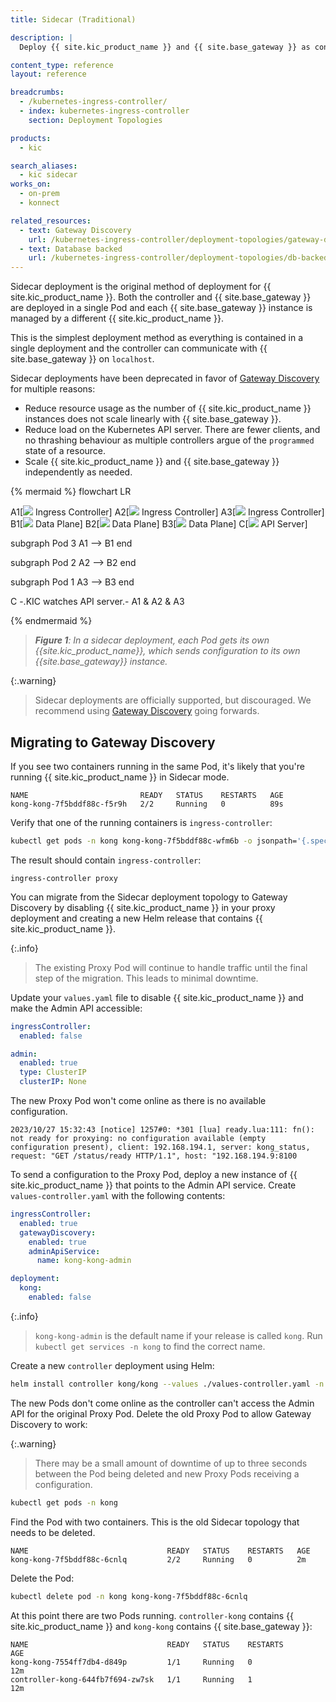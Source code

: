 ```yaml
---
title: Sidecar (Traditional)

description: |
  Deploy {{ site.kic_product_name }} and {{ site.base_gateway }} as containers in the same Pod. This topology is deprecated.

content_type: reference
layout: reference

breadcrumbs:
  - /kubernetes-ingress-controller/
  - index: kubernetes-ingress-controller
    section: Deployment Topologies

products:
  - kic

search_aliases:
  - kic sidecar
works_on:
  - on-prem
  - konnect

related_resources:
  - text: Gateway Discovery
    url: /kubernetes-ingress-controller/deployment-topologies/gateway-discovery/
  - text: Database backed
    url: /kubernetes-ingress-controller/deployment-topologies/db-backed/
---
```



Sidecar deployment is the original method of deployment for {{ site.kic_product_name }}. Both the controller and {{ site.base_gateway }} are deployed in a single Pod and each {{ site.base_gateway }} instance is managed by a different {{ site.kic_product_name }}.

This is the simplest deployment method as everything is contained in a single deployment and the controller can communicate with {{ site.base_gateway }} on `localhost`.

Sidecar deployments have been deprecated in favor of [Gateway Discovery](/kubernetes-ingress-controller/deployment-topologies/gateway-discovery/) for multiple reasons:

* Reduce resource usage as the number of {{ site.kic_product_name }} instances does not scale linearly with {{ site.base_gateway }}.
* Reduce load on the Kubernetes API server. There are fewer clients, and no thrashing behaviour as multiple controllers argue of the `programmed` state of a resource.
* Scale {{ site.kic_product_name }} and {{ site.base_gateway }} independently as needed.

<!--vale off-->
{% mermaid %}
flowchart LR

A1[<img src="/assets/icons/gateway.svg" style="max-height:20px"> Ingress Controller]
A2[<img src="/assets/icons/gateway.svg" style="max-height:20px"> Ingress Controller]
A3[<img src="/assets/icons/gateway.svg" style="max-height:20px"> Ingress Controller]
B1[<img src="/assets/icons/gateway.svg" style="max-height:20px"> Data Plane]
B2[<img src="/assets/icons/gateway.svg" style="max-height:20px"> Data Plane]
B3[<img src="/assets/icons/gateway.svg" style="max-height:20px"> Data Plane]
C[<img src="/assets/icons/kubernetes.svg" style="max-height:20px"> API Server]

subgraph Pod 3
  A1 --> B1
end

subgraph Pod 2
  A2 --> B2
end

subgraph Pod 1
  A3 --> B3
end

C -.KIC watches 
API server.- A1 & A2 & A3

{% endmermaid %}
<!--vale on-->

> _**Figure 1**: In a sidecar deployment, each Pod gets its own {{site.kic_product_name}}, which sends configuration to its own {{site.base_gateway}} instance._

{:.warning}
> Sidecar deployments are officially supported, but discouraged. We recommend using [Gateway Discovery](/kubernetes-ingress-controller/deployment-topologies/gateway-discovery/) going forwards.

## Migrating to Gateway Discovery

If you see two containers running in the same Pod, it's likely that you're running {{ site.kic_product_name }} in Sidecar mode.

```text
NAME                         READY   STATUS    RESTARTS   AGE
kong-kong-7f5bddf88c-f5r9h   2/2     Running   0          89s
```

Verify that one of the running containers is `ingress-controller`:

```bash
kubectl get pods -n kong kong-kong-7f5bddf88c-wfm6b -o jsonpath='{.spec.containers[*].name}'
```

The result should contain `ingress-controller`:

```text
ingress-controller proxy
```

You can migrate from the Sidecar deployment topology to Gateway Discovery by disabling {{ site.kic_product_name }} in your proxy deployment and creating a new Helm release that contains {{ site.kic_product_name }}.

{:.info}
> The existing Proxy Pod will continue to handle traffic until the final step of the migration. This leads to minimal downtime.

Update your `values.yaml` file to disable {{ site.kic_product_name }} and make the Admin API accessible:

```yaml
ingressController:
  enabled: false

admin:
  enabled: true
  type: ClusterIP
  clusterIP: None
```

The new Proxy Pod won't come online as there is no available configuration.

```
2023/10/27 15:32:43 [notice] 1257#0: *301 [lua] ready.lua:111: fn(): not ready for proxying: no configuration available (empty configuration present), client: 192.168.194.1, server: kong_status, request: "GET /status/ready HTTP/1.1", host: "192.168.194.9:8100
```

To send a configuration to the Proxy Pod, deploy a new instance of {{ site.kic_product_name }} that points to the Admin API service. Create `values-controller.yaml` with the following contents:

```yaml
ingressController:
  enabled: true
  gatewayDiscovery:
    enabled: true
    adminApiService:
      name: kong-kong-admin

deployment:
  kong:
    enabled: false
```

{:.info}
> `kong-kong-admin` is the default name if your release is called `kong`. Run `kubectl get services -n kong` to find the correct name.

Create a new `controller` deployment using Helm:

```bash
helm install controller kong/kong --values ./values-controller.yaml -n kong
```

The new Pods don't come online as the controller can't access the Admin API for the original Proxy Pod. Delete the old Proxy Pod to allow Gateway Discovery to work:

{:.warning}
> There may be a small amount of downtime of up to three seconds between the Pod being deleted and new Proxy Pods receiving a configuration.

```bash
kubectl get pods -n kong
```

Find the Pod with two containers. This is the old Sidecar topology that needs to be deleted.

```text
NAME                               READY   STATUS    RESTARTS   AGE
kong-kong-7f5bddf88c-6cnlq         2/2     Running   0          2m
```

Delete the Pod:

```bash
kubectl delete pod -n kong kong-kong-7f5bddf88c-6cnlq
```

At this point there are two Pods running. `controller-kong` contains {{ site.kic_product_name }} and `kong-kong` contains {{ site.base_gateway }}:

```text
NAME                               READY   STATUS    RESTARTS        AGE
kong-kong-7554ff7db4-d849p         1/1     Running   0               12m
controller-kong-644fb7f694-zw7sk   1/1     Running   1               12m
```